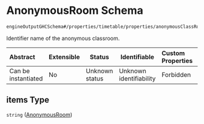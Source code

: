 # AnonymousRoom Schema

```txt
engineOutputGHCSchema#/properties/timetable/properties/anonymousClassRooms/items/properties/classRoomsCreated/items
```

Identifier name of the anonymous classroom.


| Abstract            | Extensible | Status         | Identifiable            | Custom Properties | Additional Properties | Access Restrictions | Defined In                                                                     |
| :------------------ | ---------- | -------------- | ----------------------- | :---------------- | --------------------- | ------------------- | ------------------------------------------------------------------------------ |
| Can be instantiated | No         | Unknown status | Unknown identifiability | Forbidden         | Allowed               | none                | [ghcOutput.schema.json\*](../out/ghcOutput.schema.json "open original schema") |

## items Type

`string` ([AnonymousRoom](ghcoutput-properties-generatedjsontimetable-properties-setofanonymousclassrooms-anonymousclassroom-properties-listofanonymousrooms-anonymousroom.md))
